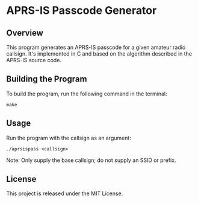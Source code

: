 # APRS-IS Passcode Generator

## Overview
This program generates an APRS-IS passcode for a given amateur radio callsign. It's implemented in C and based on the algorithm described in the APRS-IS source code.

## Building the Program
To build the program, run the following command in the terminal:

    make

## Usage
Run the program with the callsign as an argument:

    ./aprsispass <callsign>

Note: Only supply the base callsign; do not supply an SSID or prefix.

## License
This project is released under the MIT License.
